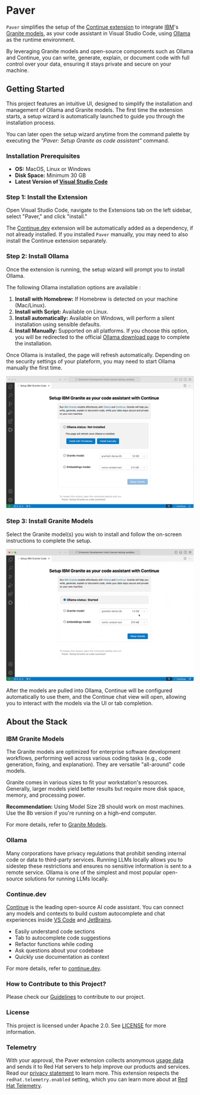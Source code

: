 # Paver

`Paver` simplifies the setup of the
[Continue extension](https://marketplace.visualstudio.com/items?itemName=Continue.continue)
to integrate [IBM](https://www.ibm.com/)'s
[Granite models](https://github.com/ibm-granite/granite-3.0-language-models), as
your code assistant in Visual Studio Code, using [Ollama](https://ollama.com/)
as the runtime environment.

By leveraging Granite models and open-source components such as Ollama and
Continue, you can write, generate, explain, or document code with full control
over your data, ensuring it stays private and secure on your machine.

## Getting Started

This project features an intuitive UI, designed to simplify the installation and
management of Ollama and Granite models. The first time the extension
starts, a setup wizard is automatically launched to guide you through the
installation process.

You can later open the setup wizard anytime from the command palette by
executing the _"Paver: Setup Granite as code assistant"_ command.

### Installation Prerequisites

- **OS:** MacOS, Linux or Windows
- **Disk Space:** Minimum 30 GB
- **Latest Version of [Visual Studio Code](https://code.visualstudio.com/)**

### Step 1: Install the Extension

Open Visual Studio Code, navigate to the Extensions tab on the left sidebar,
select "Paver," and click "install."

The [Continue.dev](https://continue.dev/) extension will be automatically added
as a dependency, if not already installed. If you installed `Paver` manually,
you may need to also install the Continue extension separately.

### Step 2: Install Ollama

Once the extension is running, the setup wizard will prompt you to install
Ollama.

The following Ollama installation options are available :

1. **Install with Homebrew:** If Homebrew is detected on your machine
   (Mac/Linux).
2. **Install with Script:** Available on Linux.
3. **Install automatically:** Available on Windows, will perform a silent
   installation using sensible defaults.
4. **Install Manually:** Supported on all platforms. If you choose this option,
   you will be redirected to the official
   [Ollama download page](https://ollama.com/download) to complete the
   installation.

Once Ollama is installed, the page will refresh automatically. Depending on the
security settings of your plateform, you may need to start Ollama manually the
first time.

![installollama](media/installollama.gif)

### Step 3: Install Granite Models

Select the Granite model(s) you wish to install and follow the on-screen
instructions to complete the setup.

![installmodels](media/installmodels.gif)

After the models are pulled into Ollama, Continue will be configured
automatically to use them, and the Continue chat view will open, allowing you to
interact with the models via the UI or tab completion.

## About the Stack

### IBM Granite Models

The Granite models are optimized for enterprise software development
workflows, performing well across various coding tasks (e.g., code generation,
fixing, and explanation). They are versatile "all-around" code models.

Granite comes in various sizes to fit your workstation's resources.
Generally, larger models yield better results but require more disk space,
memory, and processing power.

**Recommendation:** Using Model Size 2B should work on most machines. Use the 8b version if you're running on a high-end computer.

For more details, refer to
[Granite Models](https://github.com/ibm-granite/granite-3.0-language-models).

### Ollama

Many corporations have privacy regulations that prohibit sending internal code
or data to third-party services. Running LLMs locally allows you to sidestep
these restrictions and ensures no sensitive information is sent to a remote
service. Ollama is one of the simplest and most popular open-source solutions
for running LLMs locally.

### Continue.dev

[Continue](https://docs.continue.dev) is the leading open-source AI code
assistant. You can connect any models and contexts to build custom autocomplete
and chat experiences inside
[VS Code](https://marketplace.visualstudio.com/items?itemName=Continue.continue)
and [JetBrains](https://plugins.jetbrains.com/plugin/22707-continue-extension).

- Easily understand code sections
- Tab to autocomplete code suggestions
- Refactor functions while coding
- Ask questions about your codebase
- Quickly use documentation as context

For more details, refer to
[continue.dev](https://github.com/continuedev/continue).

### How to Contribute to this Project?

Please check our
[Guidelines](https://github.com/redhat-developer/vscode-paver/blob/main/CONTRIBUTING.md)
to contribute to our project.

### License

This project is licensed under Apache 2.0. See [LICENSE](LICENSE) for more
information.

### Telemetry

With your approval, the Paver extension collects anonymous
[usage data](USAGE_DATA.md) and sends it to Red Hat servers to help improve our
products and services. Read our
[privacy statement](https://developers.redhat.com/article/tool-data-collection)
to learn more. This extension respects the `redhat.telemetry.enabled` setting,
which you can learn more about at
[Red Hat Telemetry](https://github.com/redhat-developer/vscode-redhat-telemetry#how-to-disable-telemetry-reporting).
